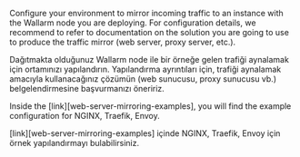 Configure your environment to mirror incoming traffic to an instance with the Wallarm node you are deploying. For configuration details, we recommend to refer to documentation on the solution you are going to use to produce the traffic mirror (web server, proxy server, etc.).

Dağıtmakta olduğunuz Wallarm node ile bir örneğe gelen trafiği aynalamak için ortamınızı yapılandırın. Yapılandırma ayrıntıları için, trafiği aynalamak amacıyla kullanacağınız çözümün (web sunucusu, proxy sunucusu vb.) belgelendirmesine başvurmanızı öneririz.

Inside the [link][web-server-mirroring-examples], you will find the example configuration for NGINX, Traefik, Envoy.

[link][web-server-mirroring-examples] içinde NGINX, Traefik, Envoy için örnek yapılandırmayı bulabilirsiniz.